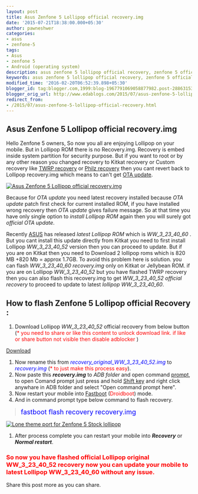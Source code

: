 ```yaml
---
layout: post
title: Asus Zenfone 5 Lollipop official recovery.img
date: '2015-07-21T18:38:00.000+05:30'
author: pawneshwer
categories:
- asus
- zenfone-5
tags:
- Asus
- zenfone 5
- Android (operating system)
description: asus zenfone 5 lollipop official recovery, zenfone 5 official lollipop recovery download, zenfone 5 lolipop recovery,zenfone 5 WW 3.23.40.52 official recovery
keywords: asus zenfone 5 lollipop official recovery, zenfone 5 official lollipop recovery download, zenfone 5 lolipop recovery,zenfone 5 WW 3.23.40.52 official recovery
modified_time: '2016-02-20T06:52:39.898+05:30'
blogger_id: tag:blogger.com,1999:blog-1967791069058877982.post-2886315371314683238
blogger_orig_url: http://www.edablogs.com/2015/07/asus-zenfone-5-lollipop-official-recovery.html
redirect_from:
- /2015/07/asus-zenfone-5-lollipop-official-recovery.html
---
```


## Asus Zenfone 5 Lollipop official recovery.img

Hello Zenfone 5 owners, So now you all are enjoying Lollipop on your mobile. But in Lollipop ROM there is no Recovery.img. Recovery is embed inside system partition for security purpose. But if you want to root or by any other reason you changed recovery to Kitkat recovery or Custom recovery like [TWRP recovery](http://www.xdablogs.com/2015/06/twrp-recovery-for-zenfone-5-stable.html) or [Philz recovery](http://www.xdablogs.com/2015/02/latest-philz-recovery-for-asus-zenfone-5.html) then you cant revert back to Lollipop recovery.img which means to can't get [OTA update](http://en.wikipedia.org/wiki/Over-the-air_programming "Over-the-air programming").

[![Asus Zenfone 5 Lollipop official recovery.img](http://1.bp.blogspot.com/-jFK2gc7G9DI/Va5BmnLwH-I/AAAAAAAAHMU/_fxcpjcgGME/s1600/Asus-Zenfone-5-Lollipop-official-recovery-img.png "Asus Zenfone 5 Lollipop official recovery.img")](http://1.bp.blogspot.com/-jFK2gc7G9DI/Va5BmnLwH-I/AAAAAAAAHMU/_fxcpjcgGME/s1600/Asus-Zenfone-5-Lollipop-official-recovery-img.png)

Because for _OTA update_ you need latest recovery installed because _OTA update_ patch first check for current installed ROM, if you have installed wrong recovery then _OTA update_ gives failure message. So at that time you have only single option to _install Lollipop ROM_ again then you will surely got _official OTA update_.

Recently [ASUS](http://en.wikipedia.org/wiki/Asus "Asus") has released _latest Lollipop ROM_ which is _WW_3_23_40_60_ . But you cant install this update directly from Kitkat you need to first install Lollipop _WW_3_23_40_52_ version then you can proceed to update. But if you are on Kitkat then you need to Download 2 lollipop roms which is 820 MB +820 Mb = approx 1.7GB. To avoid this problem here is solution. you can flash _WW_3_23_40_60 recovery.img_ only on Kitkat or Jellybean ROM. if you are on Lollipop _WW_3_23_40_52_ but you have flashed TWRP recovery then you can also flash this recovery.img to get _WW_3_23_40_52 official recovery_ to proceed to update to latest _lollipop WW_3_23_40_60_.

## How to flash Zenfone 5 Lollipop official Recovery :

1.  Download Lollipop _WW_3_23_40_52_ official recovery from below button (<span style="color: red;">* you need to share or like this content to unlock download link. if like or share button not visible then disable adblocker</span> )

[Download](https://userscloud.com/r3utm2jrxdtw)

1.  Now rename this from _<span style="color: blue;">recovery_original_WW_3_23_40_52.img</span>_ to _<span style="color: blue;">recovery.img</span>_ (<span style="color: red;">* to just make this process easy</span>).
2.  Now paste this _**recovery.img**_ to _ADB folder_ and open command [prompt](http://en.wikipedia.org/wiki/Command-line_interface "Command-line interface"), to open Comand prompt just press and hold [Shift key](http://en.wikipedia.org/wiki/Shift_key "Shift key") and right click anywhare in ADB folder and select "Open command prompt here".
3.  Now restart your mobile into [Fastboot](http://en.wikipedia.org/wiki/Android_software_development "Android software development") (<span style="color: red;">Droidboot</span>) mode.
4.  And in command prompt type below command to flash recovery.

> <span style="color: blue; font-size: large;">fastboot flash recovery recovery.img</span>

[![Lone theme port for Zenfone 5 Stock lollipop](https://2.bp.blogspot.com/-jvMO-7oJoVY/Va5BnN29pQI/AAAAAAAAHMg/amWdEhK3yT0/s640/Asus-Zenfone-5-Lollipop-official-recovery-img-1.png "Lone theme port for Zenfone 5 Stock lollipop")](https://2.bp.blogspot.com/-jvMO-7oJoVY/Va5BnN29pQI/AAAAAAAAHMg/amWdEhK3yT0/s640/Asus-Zenfone-5-Lollipop-official-recovery-img-1.png)

1.  After process complete you can restart your mobile into **_Recovery_** or **_Normal restart_**.

### <span style="color: red;">So now you have flashed official Lollipop original WW_3_23_40_52 recovery now you can update your mobile to latest Lollipop WW_3_23_40_60 without any issue.</span>

Share this post more as you can share.